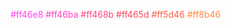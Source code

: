 <font color="#ff46e8">#ff46e8</font>
<font color="#ff46ba">#ff46ba</font>
<font color="#ff468b">#ff468b</font>
<font color="#ff465d">#ff465d</font>
<font color="#ff5d46">#ff5d46</font>
<font color="#ff8b46">#ff8b46</font>
